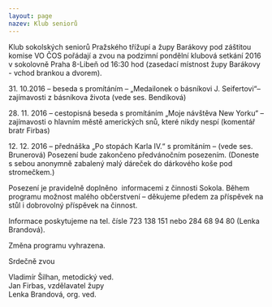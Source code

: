 ```yaml
---
layout: page
nazev: Klub seniorů
---
```


Klub sokolských seniorů Pražského třížupí a župy Barákovy pod záštitou komise VO ČOS pořádají a zvou na podzimní pondělní klubová setkání 2016 v sokolovně Praha 8-Libeň od 16:30 hod (zasedací místnost župy Barákovy - vchod brankou a dvorem).

31\. 10.2016 – beseda s promítáním – „Medailonek o básníkovi J. Seifertovi“– zajímavosti z básníkova života (vede ses. Bendíková)

28\. 11. 2016 – cestopisná beseda s promítáním „Moje návštěva New Yorku“ – zajímavosti o hlavním městě amerických snů, které nikdy nespí (komentář bratr Firbas)

12\. 12. 2016 – přednáška „Po stopách Karla IV.“ s promítáním – (vede ses. Brunerová) Posezení bude zakončeno předvánočním posezením. (Doneste s sebou anonymně zabalený malý dáreček do dárkového koše pod stromečkem.)

Posezení je pravidelně doplněno  informacemi z činnosti Sokola. Během programu možnost malého občerstvení – děkujeme předem za příspěvek na stůl i dobrovolný příspěvek na činnost.

Informace poskytujeme na tel. čísle 723 138 151 nebo 284 68 94 80 (Lenka Brandová).

Změna programu vyhrazena.

Srdečně zvou  

Vladimír Šilhan, metodický ved.  
Jan Firbas, vzdělavatel župy  
Lenka Brandová, org. ved. 